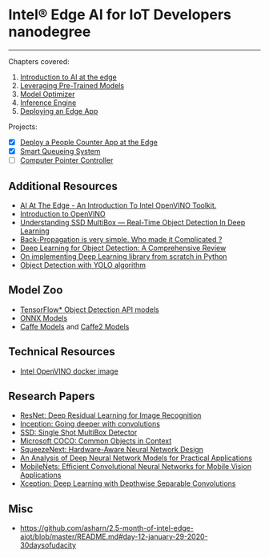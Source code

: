 # Intel® Edge AI for IoT Developers nanodegree

---
Chapters covered:

1. [Introduction to AI at the edge](1.%20Edge%20AI%20Fundamentals%20with%20OpenVINO/1.%20Introduction%20to%20AI%20at%20the%20edge)
2. [Leveraging Pre-Trained Models](1.%20Edge%20AI%20Fundamentals%20with%20OpenVINO/2.%20Leveraging%20Pre-Trained%20Models)
3. [Model Optimizer](1.%20Edge%20AI%20Fundamentals%20with%20OpenVINO/3.%20Model%20Optimizer)
4. [Inference Engine](1.%20Edge%20AI%20Fundamentals%20with%20OpenVINO/4.%20Inference%20Engine)
5. [Deploying an Edge App](1.%20Edge%20AI%20Fundamentals%20with%20OpenVINO/5.%20Deploying%20an%20Edge%20App)

Projects:

- [x] [Deploy a People Counter App at the Edge](https://github.com/mmphego/people-counter-openvino-edgeai-project/tree/master)
- [x] [Smart Queueing System](https://github.com/mmphego/smart-queue-monitoring-system)
- [ ] [Computer Pointer Controller]()

## Additional Resources

- [AI At The Edge - An Introduction To Intel OpenVINO Toolkit.](https://blog.mphomphego.co.za/blog/2020/05/25/AI-at-the-Edge-An-introduction-to-Intel-OpenVINO-Toolkit.html)
- [Introduction to OpenVINO](https://towardsdatascience.com/introduction-to-openvino-897e705a1f0a)
- [Understanding SSD MultiBox — Real-Time Object Detection In Deep Learning](https://towardsdatascience.com/understanding-ssd-multibox-real-time-object-detection-in-deep-learning-495ef744fab)
- [Back-Propagation is very simple. Who made it Complicated ?](https://medium.com/@14prakash/back-propagation-is-very-simple-who-made-it-complicated-97b794c97e5c)
- [Deep Learning for Object Detection: A Comprehensive Review](https://towardsdatascience.com/deep-learning-for-object-detection-a-comprehensive-review-73930816d8d9)
- [On implementing Deep Learning library from scratch in Python](https://towardsdatascience.com/on-implementing-deep-learning-library-from-scratch-in-python-c93c942710a8)
- [Object Detection with YOLO algorithm](http://datahacker.rs/object-detection-yolo-algorithm/)


## Model Zoo

- [TensorFlow* Object Detection API models](https://github.com/tensorflow/models/blob/master/research/object_detection/g3doc/detection_model_zoo.md)
- [ONNX Models](https://github.com/onnx/models)
- [Caffe Models](https://github.com/BVLC/caffe/tree/master/models) and [Caffe2 Models](https://github.com/caffe2/models)

## Technical Resources

- [Intel OpenVINO docker image](https://github.com/mmphego/my-dockerfiles/blob/master/intel-openvino/)
<!-- - [Raspbian Stretch: Install OpenCV 3 + Python on your Raspberry Pi](https://www.pyimagesearch.com/2017/09/04/raspbian-stretch-install-opencv-3-python-on-your-raspberry-pi/) -->

## Research Papers

- [ResNet: Deep Residual Learning for Image Recognition](https://arxiv.org/abs/1512.03385)
- [Inception: Going deeper with convolutions](https://arxiv.org/pdf/1409.4842.pdf)
- [SSD: Single Shot MultiBox Detector](https://arxiv.org/abs/1512.02325.pdf)
- [Microsoft COCO: Common Objects in Context](https://arxiv.org/pdf/1405.0312)
- [SqueezeNext: Hardware-Aware Neural Network Design](https://arxiv.org/abs/1803.10615)
- [An Analysis of Deep Neural Network Models for Practical Applications](https://arxiv.org/pdf/1605.07678.pdf)
- [MobileNets: Efficient Convolutional Neural Networks for Mobile Vision Applications](https://arxiv.org/abs/1704.04861)
- [Xception: Deep Learning with Depthwise Separable Convolutions](https://arxiv.org/abs/1610.02357)


## Misc

- https://github.com/asharn/2.5-month-of-intel-edge-aiot/blob/master/README.md#day-12-january-29-2020-30daysofudacity
